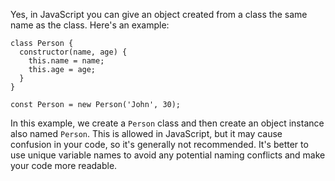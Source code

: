 Yes, in JavaScript you can give an object created from a class the same name as the class. Here's an example:

```
class Person {
  constructor(name, age) {
    this.name = name;
    this.age = age;
  }
}

const Person = new Person('John', 30);
```

In this example, we create a `Person` class and then create an object instance also named `Person`. This is allowed in JavaScript, but it may cause confusion in your code, so it's generally not recommended. It's better to use unique variable names to avoid any potential naming conflicts and make your code more readable.
